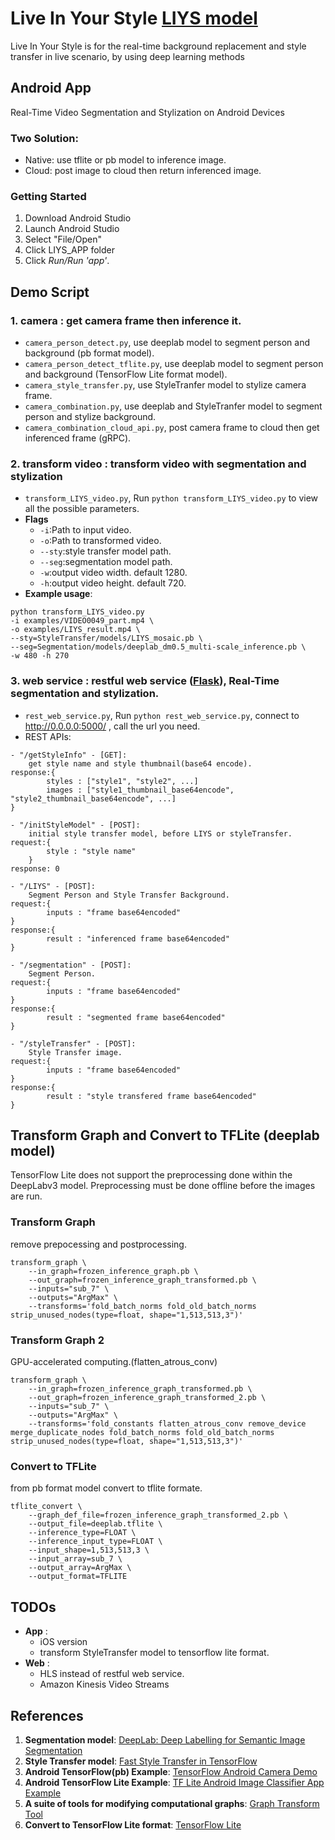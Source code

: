 # Live In Your Style  [LIYS model]
Live In Your Style is for the real-time background replacement and style transfer in live scenario, by using deep learning methods

## Android App
Real-Time Video Segmentation and Stylization on Android Devices


### Two Solution:
- Native: use tflite or pb model to inference image.
- Cloud: post image to cloud then return inferenced image.

### Getting Started
1. Download Android Studio
2. Launch Android Studio
3. Select "File/Open"
4. Click LIYS_APP folder
5. Click *Run/Run 'app'*.

## Demo Script

### 1. camera : get camera frame then inference it.
- `camera_person_detect.py`, use deeplab model to segment person and background (pb format model).
- `camera_person_detect_tflite.py`, use deeplab model to segment person and background (TensorFlow Lite format model).
- `camera_style_transfer.py`, use StyleTranfer model to stylize camera frame.
- `camera_combination.py`, use deeplab and StyleTranfer model to segment person and stylize background. 
- `camera_combination_cloud_api.py`, post camera frame to cloud then get inferenced frame (gRPC). 

### 2. transform video : transform video with segmentation and stylization
- `transform_LIYS_video.py`, Run `python transform_LIYS_video.py` to view all the possible parameters. 
- **Flags**
    - `-i`:Path to input video.
    - `-o`:Path to transformed video.
    - `--sty`:style transfer model path.
    - `--seg`:segmentation model path.
    - `-w`:output video width. default 1280.
    - `-h`:output video height. default 720.
- **Example usage**: 
```   
python transform_LIYS_video.py 
-i examples/VIDEO0049_part.mp4 \
-o examples/LIYS_result.mp4 \
--sty=StyleTransfer/models/LIYS_mosaic.pb \ 
--seg=Segmentation/models/deeplab_dm0.5_multi-scale_inference.pb \
-w 480 -h 270
```

### 3. web service : restful web service ([Flask]), Real-Time segmentation and stylization.
- `rest_web_service.py`, Run `python rest_web_service.py`, connect to http://0.0.0.0:5000/ , call the url you need.
- REST APIs:

``` 
- "/getStyleInfo" - [GET]:
    get style name and style thumbnail(base64 encode).
response:{
        styles : ["style1", "style2", ...]
        images : ["style1_thumbnail_base64encode", "style2_thumbnail_base64encode", ...]
}
``` 

``` 
- "/initStyleModel" - [POST]:
    initial style transfer model, before LIYS or styleTransfer.
request:{
        style : "style name"
    }
response: 0
``` 

``` 
- "/LIYS" - [POST]:
    Segment Person and Style Transfer Background.
request:{
        inputs : "frame base64encoded"
}
response:{
        result : "inferenced frame base64encoded"
}
``` 

``` 
- "/segmentation" - [POST]:
    Segment Person.
request:{
        inputs : "frame base64encoded"
}
response:{
        result : "segmented frame base64encoded"
}
``` 

``` 
- "/styleTransfer" - [POST]:
    Style Transfer image.
request:{
        inputs : "frame base64encoded"
}
response:{
        result : "style transfered frame base64encoded"
}
``` 

## Transform Graph and Convert to TFLite (deeplab model)
TensorFlow Lite does not support the preprocessing done within the DeepLabv3 model. Preprocessing must be done offline before the images are run.

### Transform Graph
remove prepocessing and postprocessing.
```
transform_graph \
    --in_graph=frozen_inference_graph.pb \
    --out_graph=frozen_inference_graph_transformed.pb \
    --inputs="sub_7" \
    --outputs="ArgMax" \
    --transforms='fold_batch_norms fold_old_batch_norms strip_unused_nodes(type=float, shape="1,513,513,3")'
```
### Transform Graph 2
GPU-accelerated computing.(flatten_atrous_conv)
```
transform_graph \
    --in_graph=frozen_inference_graph_transformed.pb \
    --out_graph=frozen_inference_graph_transformed_2.pb \
    --inputs="sub_7" \
    --outputs="ArgMax" \
    --transforms='fold_constants flatten_atrous_conv remove_device merge_duplicate_nodes fold_batch_norms fold_old_batch_norms strip_unused_nodes(type=float, shape="1,513,513,3")'
```
### Convert to TFLite
from pb format model convert to tflite formate.
```
tflite_convert \
    --graph_def_file=frozen_inference_graph_transformed_2.pb \
    --output_file=deeplab.tflite \
    --inference_type=FLOAT \
    --inference_input_type=FLOAT \
    --input_shape=1,513,513,3 \
    --input_array=sub_7 \
    --output_array=ArgMax \
    --output_format=TFLITE
```

## TODOs

- **App** : 
    - iOS version
    - transform StyleTransfer model to tensorflow lite format.
- **Web** : 
    - HLS instead of restful web service.
    - Amazon Kinesis Video Streams

## References

1. **Segmentation model**: [DeepLab: Deep Labelling for Semantic Image Segmentation]
2. **Style Transfer model**: [Fast Style Transfer in TensorFlow]
3. **Android TensorFlow(pb) Example**: [TensorFlow Android Camera Demo]
4. **Android TensorFlow Lite Example**: [TF Lite Android Image Classifier App Example]
5. **A suite of tools for modifying computational graphs**: [Graph Transform Tool]
6. **Convert to TensorFlow Lite format**: [TensorFlow Lite]

[Flask]:<http://flask.pocoo.org/>
[DeepLab: Deep Labelling for Semantic Image Segmentation]: <https://github.com/tensorflow/models/tree/master/research/deeplab>
[Fast Style Transfer in TensorFlow]: <https://github.com/lengstrom/fast-style-transfer>
[TensorFlow Android Camera Demo]: <https://github.com/tensorflow/tensorflow/tree/master/tensorflow/examples/android>
[TF Lite Android Image Classifier App Example]: <https://github.com/tensorflow/tensorflow/tree/master/tensorflow/lite/java/demo>
[Graph Transform Tool]:<https://github.com/tensorflow/tensorflow/tree/master/tensorflow/tools/graph_transforms>
[TensorFlow Lite]:<https://www.tensorflow.org/lite/overview>
[LIYS model]:<https://github.com/pschang-phy/LIYS>


